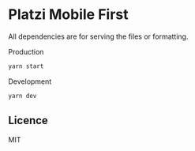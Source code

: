 # Platzi Mobile First

All dependencies are for serving the files or formatting.

Production

```sh
yarn start
```

Development

```sh
yarn dev
```

## Licence

MIT
